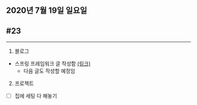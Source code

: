 ## 2020년 7월 19일 일요일
## #23
---
1. 블로그
* 스프링 프레임워크 글 작성함 [(링크)](https://glasgow.tistory.com/55)
  * 다음 글도 작성할 예정임
  
2. 프로젝트
- [ ] 집에 세팅 다 해놓기
